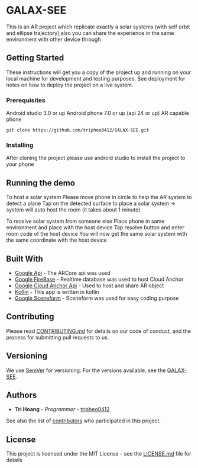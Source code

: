 # GALAX-SEE

This is an AR project which replicate exactly a solar systems (with self orbit and ellipse trajectory),also you can share the experience in the same environment with other device through 

## Getting Started

These instructions will get you a copy of the project up and running on your local machine for development and testing purposes. See deployment for notes on how to deploy the project on a live system.

### Prerequisites

Android studio 3.0 or up
Android phone 7.0 or up (api 24 or up)
AR capable phone
```
git clone https://github.com/tripheo0412/GALAX-SEE.git
```

### Installing

After cloning the project please use android studio to install the project to your phone

## Running the demo
To host a solar system
Please move phone in circle to help the AR system to detect a plane
Tap on the detected surface to place a solar system -> system will auto host the room (it takes about 1 minute)

To receive solar system from someone else
Place phone in same environment and place with the host device
Tap resolve button and enter room code of the host device
You will now get the same solar system with the same coordinate with the host device

## Built With

* [Google Api](https://console.cloud.google.com/) - The ARCore api was used
* [Google FireBase](https://firebase.google.com/) - Realtime database was used to host Cloud Anchor
* [Google Cloud Anchor Api](https://developers.google.com/ar/develop/java/cloud-anchors/overview-android) - Used to host and share AR object
* [Kotlin](https://github.com/JetBrains/kotlin) - This app is written in kotlin
* [Google Sceneform](https://developers.google.com/ar/develop/java/sceneform/) - Sceneform was used for easy coding purpose


## Contributing

Please read [CONTRIBUTING.md](https://gist.github.com/PurpleBooth/b24679402957c63ec426) for details on our code of conduct, and the process for submitting pull requests to us.

## Versioning

We use [SemVer](http://semver.org/) for versioning. For the versions available, see the [GALAX-SEE](https://github.com/tripheo0412/GALAX-SEE). 

## Authors

* **Tri Hoang** - *Programmer* - [tripheo0412](https://github.com/tripheo0412/)

See also the list of [contributors](https://github.com/tripheo0412/GALAX-SEE/contributors) who participated in this project.

## License

This project is licensed under the MIT License - see the [LICENSE.md](LICENSE.md) file for details
